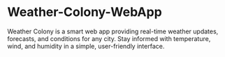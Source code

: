 # Weather-Colony-WebApp
Weather Colony is a smart web app providing real-time weather updates, forecasts, and conditions for any city. Stay informed with temperature, wind, and humidity in a simple, user-friendly interface.
